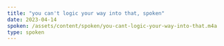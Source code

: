 ```yaml
---
title: "you can't logic your way into that, spoken"
date: 2023-04-14
spoken: /assets/content/spoken/you-cant-logic-your-way-into-that.m4a
type: spoken
---
```

